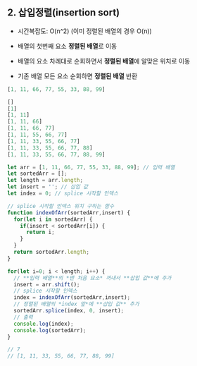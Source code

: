 ## 2. 삽입정렬(insertion sort)

- 시간복잡도: O(n^2) (이미 정렬된 배열의 경우 O(n))

- 배열의 첫번째 요소 **정렬된 배열**로 이동
- 배열의 요소 차례대로 순회하면서 **정렬된 배열**에 알맞은 위치로 이동
- 기존 배열 모든 요소 순회하면 **정렬된 배열** 반환

```jsx
[1, 11, 66, 77, 55, 33, 88, 99]

[]
[1]
[1, 11]
[1, 11, 66]
[1, 11, 66, 77]
[1, 11, 55, 66, 77]
[1, 11, 33, 55, 66, 77]
[1, 11, 33, 55, 66, 77, 88]
[1, 11, 33, 55, 66, 77, 88, 99]

let arr = [1, 11, 66, 77, 55, 33, 88, 99]; // 입력 배열
let sortedArr = [];
let length = arr.length;
let insert = ''; // 삽입 값
let index = 0; // splice 시작할 인덱스

// splice 시작할 인덱스 위치 구하는 함수
function indexOfArr(sortedArr,insert) {
  for(let i in sortedArr) {
    if(insert < sortedArr[i]) {
      return i;
    }
  }
  return sortedArr.length;
}

for(let i=0; i < length; i++) {
  // **입력 배열**의 *맨 처음 요소* 꺼내서 **삽입 값**에 추가
  insert = arr.shift();
  // splice 시작할 인덱스
  index = indexOfArr(sortedArr,insert);
  // 정렬된 배열의 *index 앞*에 **삽입 값** 추가
  sortedArr.splice(index, 0, insert);
  // 출력
  console.log(index);
  console.log(sortedArr);
}

// 7
// [1, 11, 33, 55, 66, 77, 88, 99]
```
